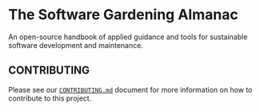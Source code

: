 # The Software Gardening Almanac

An open-source handbook of applied guidance and tools for sustainable software development and maintenance.

## CONTRIBUTING

Please see our [`CONTRIBUTING.md`](CONTRIBUTING.md) document for more information on how to contribute to this project.
